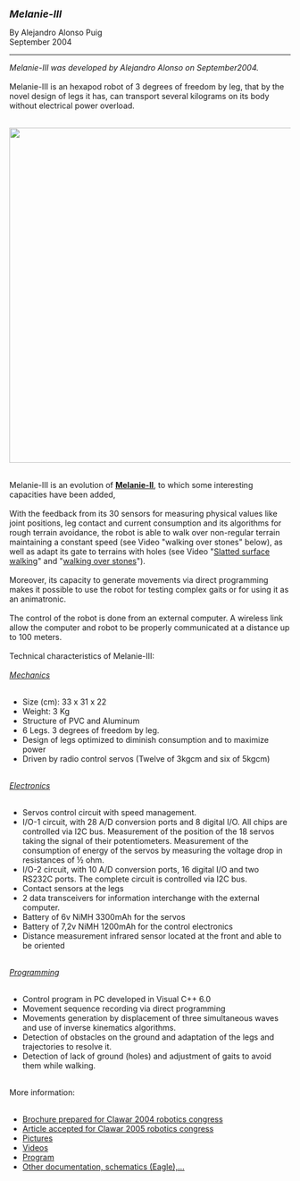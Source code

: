 <html>

<head>
<meta http-equiv="Content-Language" content="es">
<meta name="GENERATOR" content="Microsoft FrontPage 4.0">
<meta name="ProgId" content="FrontPage.Editor.Document">
</head>

<font size="4"><b><i>Melanie-III&nbsp;</i></b></font>
      <p>By Alejandro Alonso Puig<br>
      September 2004<br>
 
<hr>
<i>Melanie-III was developed by Alejandro Alonso on September2004.&nbsp;</i><br />
<br />
Melanie-III is an hexapod robot of 3 degrees of freedom by leg, that by the novel design of legs it has, can transport several kilograms on its body without electrical power overload.<br />
<br />
<p align="center"><img border="0" src="http://4.bp.blogspot.com/-3l92lLNt-Kg/UuOoSY3xTeI/AAAAAAAAJZU/NN8-IHNpoCs/s1600/melanie3.jpg" width="600" ></p>
<br />
Melanie-III is an evolution of <b><u><a href="http://automacomp.blogspot.com.es/2004/04/melanie-ii-robust-hexapod-robot-of-3.html">Melanie-II</a></u></b>, to which some interesting capacities have been added,<br />
<br />
With the feedback from its 30 sensors for measuring physical values like joint positions, leg contact and current consumption and its algorithms for rough terrain avoidance, the robot is able to walk over non-regular terrain maintaining a constant speed (see Video "walking over stones" below), as well as adapt its gate to terrains with holes (see Video "<a href="https://youtu.be/Cl6G_STcm2E">Slatted surface walking</a>" and "<a href="https://youtu.be/O6VCSf8G-X0">walking over stones</a>").<br />
<br />
Moreover, its capacity to generate movements via direct programming makes it possible to use the robot for testing complex gaits or for using it as an animatronic.<br />
<br />
The control of the robot is done from an external computer. A wireless link allow the computer and robot to be properly communicated at a distance up to 100 meters.<br />
<br />
Technical characteristics of Melanie-III:<br />
<br />
<u><i>Mechanics</i></u><br />
<br />
<ul>
<li>Size (cm): 33 x 31 x 22</li>
<li>Weight: 3 Kg</li>
<li>Structure of PVC and Aluminum</li>
<li>6 Legs. 3 degrees of freedom by leg.</li>
<li>Design of legs optimized to diminish consumption and to maximize power&nbsp;</li>
<li>Driven by radio control servos (Twelve of 3kgcm and six of 5kgcm)</li>
</ul>
<br />
<u><i>Electronics</i></u><br />
<br />
<ul>
<li>Servos control circuit with speed management.</li>
<li>I/O-1 circuit, with 28 A/D conversion ports and 8 digital I/O. All chips are controlled via I2C bus. Measurement of the position of the 18 servos taking the signal of their potentiometers. Measurement of the consumption of energy of the servos by measuring the voltage drop in resistances of ½ ohm.&nbsp;</li>
<li>I/O-2 circuit, with 10 A/D conversion ports, 16 digital I/O and two RS232C ports. The complete circuit is controlled via I2C bus.</li>
<li>Contact sensors at the legs</li>
<li>2 data transceivers for information interchange with the external computer.</li>
<li>Battery of 6v NiMH 3300mAh for the servos</li>
<li>Battery of 7,2v NiMH 1200mAh for the control electronics</li>
<li>Distance measurement infrared sensor located at the front and able to be oriented</li>
</ul>
<br />
<u><i>Programming</i></u><br />
<br />
<ul>
<li>Control program in PC developed in Visual C++ 6.0</li>
<li>Movement sequence recording via direct programming</li>
<li>Movements generation by displacement of three simultaneous waves and use of inverse kinematics algorithms.</li>
<li>Detection of obstacles on the ground and adaptation of the legs and trajectories to resolve it.</li>
<li>Detection of lack of ground (holes) and adjustment of gaits to avoid them while walking.</li>
</ul>
<br />
More information:<br />
<br />
<ul>
<li><a href="Documentation\melanieIIIenbrochure.pdf">Brochure prepared for Clawar 2004 robotics congress</a></li>
<li><a href="Documentation\melanieIIIclawar05.pdf">Article accepted for Clawar 2005 robotics congress</a></li>
<li><a href="Melanie-III_Pics">Pictures</a></li>
<li><a href="Melanie-III_Videos">Videos</a></li>
<li><a href="Melanie-III_Program">Program</a></li>
<li><a href="Documentation">Other documentation, schematics (Eagle),...</a></li>
</ul>
</body>

</html>